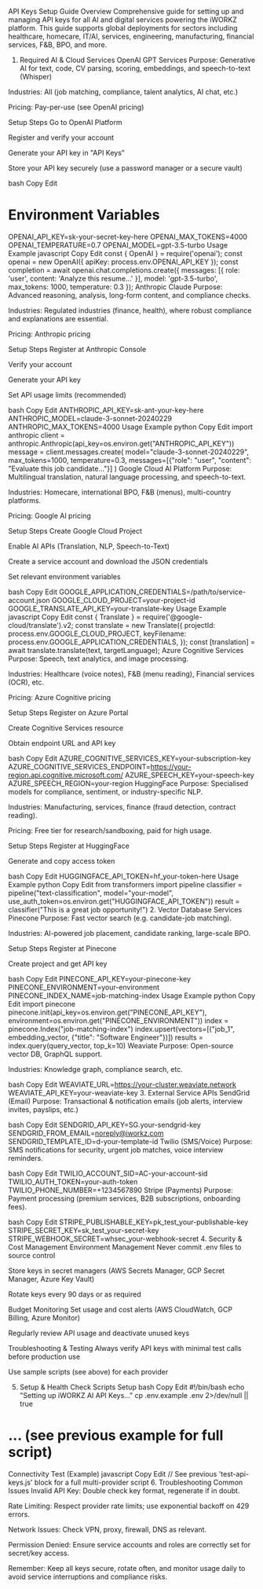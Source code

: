 API Keys Setup Guide
Overview
Comprehensive guide for setting up and managing API keys for all AI and digital services powering the iWORKZ platform. This guide supports global deployments for sectors including healthcare, homecare, IT/AI, services, engineering, manufacturing, financial services, F&B, BPO, and more.

1. Required AI & Cloud Services
OpenAI GPT Services
Purpose: Generative AI for text, code, CV parsing, scoring, embeddings, and speech-to-text (Whisper)

Industries: All (job matching, compliance, talent analytics, AI chat, etc.)

Pricing: Pay-per-use (see OpenAI pricing)

Setup Steps
Go to OpenAI Platform

Register and verify your account

Generate your API key in "API Keys"

Store your API key securely (use a password manager or a secure vault)

bash
Copy
Edit
# Environment Variables
OPENAI_API_KEY=sk-your-secret-key-here
OPENAI_MAX_TOKENS=4000
OPENAI_TEMPERATURE=0.7
OPENAI_MODEL=gpt-3.5-turbo
Usage Example
javascript
Copy
Edit
const { OpenAI } = require('openai');
const openai = new OpenAI({ apiKey: process.env.OPENAI_API_KEY });
const completion = await openai.chat.completions.create({
  messages: [{ role: 'user', content: 'Analyze this resume...' }],
  model: 'gpt-3.5-turbo',
  max_tokens: 1000,
  temperature: 0.3
});
Anthropic Claude
Purpose: Advanced reasoning, analysis, long-form content, and compliance checks.

Industries: Regulated industries (finance, health), where robust compliance and explanations are essential.

Pricing: Anthropic pricing

Setup Steps
Register at Anthropic Console

Verify your account

Generate your API key

Set API usage limits (recommended)

bash
Copy
Edit
ANTHROPIC_API_KEY=sk-ant-your-key-here
ANTHROPIC_MODEL=claude-3-sonnet-20240229
ANTHROPIC_MAX_TOKENS=4000
Usage Example
python
Copy
Edit
import anthropic
client = anthropic.Anthropic(api_key=os.environ.get("ANTHROPIC_API_KEY"))
message = client.messages.create(
    model="claude-3-sonnet-20240229",
    max_tokens=1000,
    temperature=0.3,
    messages=[{"role": "user", "content": "Evaluate this job candidate..."}]
)
Google Cloud AI Platform
Purpose: Multilingual translation, natural language processing, and speech-to-text.

Industries: Homecare, international BPO, F&B (menus), multi-country platforms.

Pricing: Google AI pricing

Setup Steps
Create Google Cloud Project

Enable AI APIs (Translation, NLP, Speech-to-Text)

Create a service account and download the JSON credentials

Set relevant environment variables

bash
Copy
Edit
GOOGLE_APPLICATION_CREDENTIALS=/path/to/service-account.json
GOOGLE_CLOUD_PROJECT=your-project-id
GOOGLE_TRANSLATE_API_KEY=your-translate-key
Usage Example
javascript
Copy
Edit
const { Translate } = require('@google-cloud/translate').v2;
const translate = new Translate({
  projectId: process.env.GOOGLE_CLOUD_PROJECT,
  keyFilename: process.env.GOOGLE_APPLICATION_CREDENTIALS,
});
const [translation] = await translate.translate(text, targetLanguage);
Azure Cognitive Services
Purpose: Speech, text analytics, and image processing.

Industries: Healthcare (voice notes), F&B (menu reading), Financial services (OCR), etc.

Pricing: Azure Cognitive pricing

Setup Steps
Register on Azure Portal

Create Cognitive Services resource

Obtain endpoint URL and API key

bash
Copy
Edit
AZURE_COGNITIVE_SERVICES_KEY=your-subscription-key
AZURE_COGNITIVE_SERVICES_ENDPOINT=https://your-region.api.cognitive.microsoft.com/
AZURE_SPEECH_KEY=your-speech-key
AZURE_SPEECH_REGION=your-region
HuggingFace
Purpose: Specialised models for compliance, sentiment, or industry-specific NLP.

Industries: Manufacturing, services, finance (fraud detection, contract reading).

Pricing: Free tier for research/sandboxing, paid for high usage.

Setup Steps
Register at HuggingFace

Generate and copy access token

bash
Copy
Edit
HUGGINGFACE_API_TOKEN=hf_your-token-here
Usage Example
python
Copy
Edit
from transformers import pipeline
classifier = pipeline("text-classification", model="your-model", use_auth_token=os.environ.get("HUGGINGFACE_API_TOKEN"))
result = classifier("This is a great job opportunity!")
2. Vector Database Services
Pinecone
Purpose: Fast vector search (e.g. candidate-job matching).

Industries: AI-powered job placement, candidate ranking, large-scale BPO.

Setup Steps
Register at Pinecone

Create project and get API key

bash
Copy
Edit
PINECONE_API_KEY=your-pinecone-key
PINECONE_ENVIRONMENT=your-environment
PINECONE_INDEX_NAME=job-matching-index
Usage Example
python
Copy
Edit
import pinecone
pinecone.init(api_key=os.environ.get("PINECONE_API_KEY"), environment=os.environ.get("PINECONE_ENVIRONMENT"))
index = pinecone.Index("job-matching-index")
index.upsert(vectors=[("job_1", embedding_vector, {"title": "Software Engineer"})])
results = index.query(query_vector, top_k=10)
Weaviate
Purpose: Open-source vector DB, GraphQL support.

Industries: Knowledge graph, compliance search, etc.

bash
Copy
Edit
WEAVIATE_URL=https://your-cluster.weaviate.network
WEAVIATE_API_KEY=your-weaviate-key
3. External Service APIs
SendGrid (Email)
Purpose: Transactional & notification emails (job alerts, interview invites, payslips, etc.)

bash
Copy
Edit
SENDGRID_API_KEY=SG.your-sendgrid-key
SENDGRID_FROM_EMAIL=noreply@iworkz.com
SENDGRID_TEMPLATE_ID=d-your-template-id
Twilio (SMS/Voice)
Purpose: SMS notifications for security, urgent job matches, voice interview reminders.

bash
Copy
Edit
TWILIO_ACCOUNT_SID=AC-your-account-sid
TWILIO_AUTH_TOKEN=your-auth-token
TWILIO_PHONE_NUMBER=+1234567890
Stripe (Payments)
Purpose: Payment processing (premium services, B2B subscriptions, onboarding fees).

bash
Copy
Edit
STRIPE_PUBLISHABLE_KEY=pk_test_your-publishable-key
STRIPE_SECRET_KEY=sk_test_your-secret-key
STRIPE_WEBHOOK_SECRET=whsec_your-webhook-secret
4. Security & Cost Management
Environment Management
Never commit .env files to source control

Store keys in secret managers (AWS Secrets Manager, GCP Secret Manager, Azure Key Vault)

Rotate keys every 90 days or as required

Budget Monitoring
Set usage and cost alerts (AWS CloudWatch, GCP Billing, Azure Monitor)

Regularly review API usage and deactivate unused keys

Troubleshooting & Testing
Always verify API keys with minimal test calls before production use

Use sample scripts (see above) for each provider

5. Setup & Health Check Scripts
Setup
bash
Copy
Edit
#!/bin/bash
echo "Setting up iWORKZ AI API Keys..."
cp .env.example .env 2>/dev/null || true
# ... (see previous example for full script)
Connectivity Test (Example)
javascript
Copy
Edit
// See previous 'test-api-keys.js' block for a full multi-provider script
6. Troubleshooting Common Issues
Invalid API Key: Double check key format, regenerate if in doubt.

Rate Limiting: Respect provider rate limits; use exponential backoff on 429 errors.

Network Issues: Check VPN, proxy, firewall, DNS as relevant.

Permission Denied: Ensure service accounts and roles are correctly set for secret/key access.

Remember: Keep all keys secure, rotate often, and monitor usage daily to avoid service interruptions and compliance risks.
